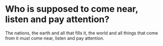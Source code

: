 # Who is supposed to come near, listen and pay attention?

The nations, the earth and all that fills it, the world and all things that come from it must come near, listen and pay attention.
